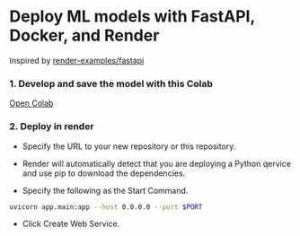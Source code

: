 # Deploy ML models with FastAPI, Docker, and Render

Inspired by [render-examples/fastapi](https://github.com/render-examples/fastapi/tree/main)

### 1. Develop and save the model with this Colab

[Open Colab](https://colab.research.google.com/drive/1uaALcaatvxOu42IhQA4r0bahfdpw-Z7v?usp=sharing)

### 2. Deploy in render

- Specify the URL to your new repository or this repository.

- Render will automatically detect that you are deploying a Python qervice and use pip to download the dependencies.

- Specify the following as the Start Command.
```bash
uvicorn app.main:app --host 0.0.0.0 --port $PORT
```

- Click Create Web Service.
